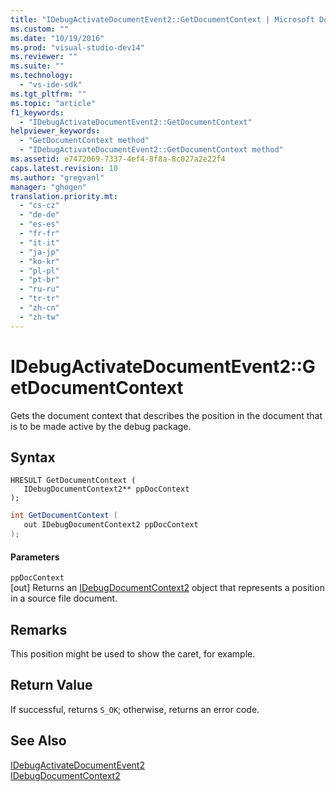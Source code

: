 ```yaml
---
title: "IDebugActivateDocumentEvent2::GetDocumentContext | Microsoft Docs"
ms.custom: ""
ms.date: "10/19/2016"
ms.prod: "visual-studio-dev14"
ms.reviewer: ""
ms.suite: ""
ms.technology: 
  - "vs-ide-sdk"
ms.tgt_pltfrm: ""
ms.topic: "article"
f1_keywords: 
  - "IDebugActivateDocumentEvent2::GetDocumentContext"
helpviewer_keywords: 
  - "GetDocumentContext method"
  - "IDebugActivateDocumentEvent2::GetDocumentContext method"
ms.assetid: e7472069-7337-4ef4-8f8a-8c027a2e22f4
caps.latest.revision: 10
ms.author: "gregvanl"
manager: "ghogen"
translation.priority.mt: 
  - "cs-cz"
  - "de-de"
  - "es-es"
  - "fr-fr"
  - "it-it"
  - "ja-jp"
  - "ko-kr"
  - "pl-pl"
  - "pt-br"
  - "ru-ru"
  - "tr-tr"
  - "zh-cn"
  - "zh-tw"
---
```

# IDebugActivateDocumentEvent2::GetDocumentContext
Gets the document context that describes the position in the document that is to be made active by the debug package.  
  
## Syntax  
  
```cpp#  
HRESULT GetDocumentContext (   
   IDebugDocumentContext2** ppDocContext  
);  
```  
  
```c#  
int GetDocumentContext (   
   out IDebugDocumentContext2 ppDocContext  
);  
```  
  
#### Parameters  
 `ppDocContext`  
 [out] Returns an [IDebugDocumentContext2](../extensibility/idebugdocumentcontext2.md) object that represents a position in a source file document.  
  
## Remarks  
 This position might be used to show the caret, for example.  
  
## Return Value  
 If successful, returns `S_OK`; otherwise, returns an error code.  
  
## See Also  
 [IDebugActivateDocumentEvent2](../extensibility/idebugactivatedocumentevent2.md)   
 [IDebugDocumentContext2](../extensibility/idebugdocumentcontext2.md)